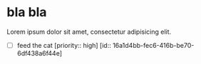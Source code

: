 # bla bla

Lorem ipsum dolor sit amet, consectetur adipisicing elit.

- [ ] feed the cat [priority:: high] [id:: 16a1d4bb-fec6-416b-be70-6df438a6f44e]
